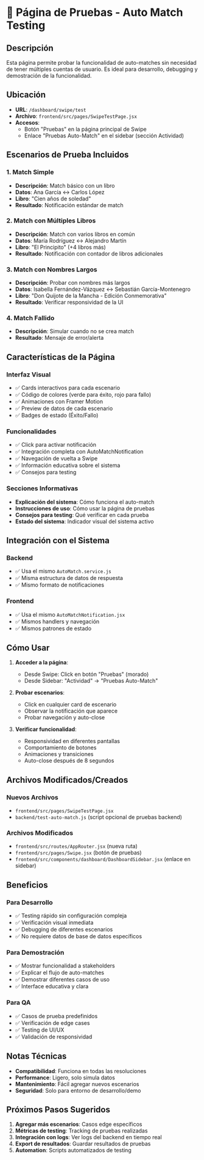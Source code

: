 # 🧪 Página de Pruebas - Auto Match Testing

## Descripción

Esta página permite probar la funcionalidad de auto-matches sin necesidad de tener múltiples cuentas de usuario. Es ideal para desarrollo, debugging y demostración de la funcionalidad.

## Ubicación

- **URL**: `/dashboard/swipe/test`
- **Archivo**: `frontend/src/pages/SwipeTestPage.jsx`
- **Accesos**:
  - Botón "Pruebas" en la página principal de Swipe
  - Enlace "Pruebas Auto-Match" en el sidebar (sección Actividad)

## Escenarios de Prueba Incluidos

### 1. Match Simple

- **Descripción**: Match básico con un libro
- **Datos**: Ana García ↔ Carlos López
- **Libro**: "Cien años de soledad"
- **Resultado**: Notificación estándar de match

### 2. Match con Múltiples Libros

- **Descripción**: Match con varios libros en común
- **Datos**: María Rodríguez ↔ Alejandro Martín
- **Libro**: "El Principito" (+4 libros más)
- **Resultado**: Notificación con contador de libros adicionales

### 3. Match con Nombres Largos

- **Descripción**: Probar con nombres más largos
- **Datos**: Isabella Fernández-Vázquez ↔ Sebastián García-Montenegro
- **Libro**: "Don Quijote de la Mancha - Edición Conmemorativa"
- **Resultado**: Verificar responsividad de la UI

### 4. Match Fallido

- **Descripción**: Simular cuando no se crea match
- **Resultado**: Mensaje de error/alerta

## Características de la Página

### Interfaz Visual

- ✅ Cards interactivos para cada escenario
- ✅ Código de colores (verde para éxito, rojo para fallo)
- ✅ Animaciones con Framer Motion
- ✅ Preview de datos de cada escenario
- ✅ Badges de estado (Éxito/Fallo)

### Funcionalidades

- ✅ Click para activar notificación
- ✅ Integración completa con AutoMatchNotification
- ✅ Navegación de vuelta a Swipe
- ✅ Información educativa sobre el sistema
- ✅ Consejos para testing

### Secciones Informativas

- **Explicación del sistema**: Cómo funciona el auto-match
- **Instrucciones de uso**: Cómo usar la página de pruebas
- **Consejos para testing**: Qué verificar en cada prueba
- **Estado del sistema**: Indicador visual del sistema activo

## Integración con el Sistema

### Backend

- ✅ Usa el mismo `AutoMatch.service.js`
- ✅ Misma estructura de datos de respuesta
- ✅ Mismo formato de notificaciones

### Frontend

- ✅ Usa el mismo `AutoMatchNotification.jsx`
- ✅ Mismos handlers y navegación
- ✅ Mismos patrones de estado

## Cómo Usar

1. **Acceder a la página**:

   - Desde Swipe: Click en botón "Pruebas" (morado)
   - Desde Sidebar: "Actividad" → "Pruebas Auto-Match"

2. **Probar escenarios**:

   - Click en cualquier card de escenario
   - Observar la notificación que aparece
   - Probar navegación y auto-close

3. **Verificar funcionalidad**:
   - Responsividad en diferentes pantallas
   - Comportamiento de botones
   - Animaciones y transiciones
   - Auto-close después de 8 segundos

## Archivos Modificados/Creados

### Nuevos Archivos

- `frontend/src/pages/SwipeTestPage.jsx`
- `backend/test-auto-match.js` (script opcional de pruebas backend)

### Archivos Modificados

- `frontend/src/routes/AppRouter.jsx` (nueva ruta)
- `frontend/src/pages/Swipe.jsx` (botón de pruebas)
- `frontend/src/components/dashboard/DashboardSidebar.jsx` (enlace en sidebar)

## Beneficios

### Para Desarrollo

- ✅ Testing rápido sin configuración compleja
- ✅ Verificación visual inmediata
- ✅ Debugging de diferentes escenarios
- ✅ No requiere datos de base de datos específicos

### Para Demostración

- ✅ Mostrar funcionalidad a stakeholders
- ✅ Explicar el flujo de auto-matches
- ✅ Demostrar diferentes casos de uso
- ✅ Interface educativa y clara

### Para QA

- ✅ Casos de prueba predefinidos
- ✅ Verificación de edge cases
- ✅ Testing de UI/UX
- ✅ Validación de responsividad

## Notas Técnicas

- **Compatibilidad**: Funciona en todas las resoluciones
- **Performance**: Ligero, solo simula datos
- **Mantenimiento**: Fácil agregar nuevos escenarios
- **Seguridad**: Solo para entorno de desarrollo/demo

## Próximos Pasos Sugeridos

1. **Agregar más escenarios**: Casos edge específicos
2. **Métricas de testing**: Tracking de pruebas realizadas
3. **Integración con logs**: Ver logs del backend en tiempo real
4. **Export de resultados**: Guardar resultados de pruebas
5. **Automation**: Scripts automatizados de testing
